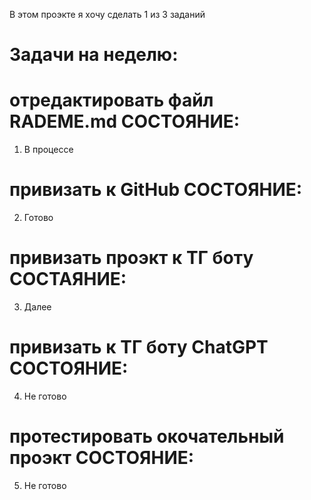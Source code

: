 В этом проэкте я хочу сделать 1 из 3 заданий


# Задачи на неделю:

# отредактировать файл RADEME.md СОСТОЯНИЕ:
1) В процессе 

# привизать к GitHub  СОСТОЯНИЕ: 
2) Готово

# привизать проэкт к ТГ боту СОСТАЯНИЕ:
3) Далее

# привизать к ТГ боту ChatGPT СОСТОЯНИЕ:
4) Не готово 

# протестировать окочательный проэкт СОСТОЯНИЕ:
5) Не готово
